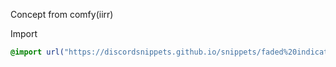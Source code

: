 Concept from comfy(iirr)

Import
```css
@import url("https://discordsnippets.github.io/snippets/faded%20indicators/faded%20indicators.css");
```
